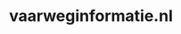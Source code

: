 ---
layout: post
title:  "vaarweginformatie.nl"
internal_url:  "/data/vaarweginformatie.nl.html"
categories: dutchgov
---